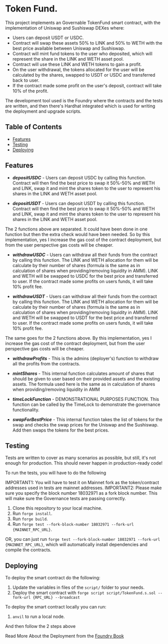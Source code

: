 # Token Fund.

This project implements an Governable TokenFund smart contract, with the implementation of Uniswap and Sushiswap DEXes where:

- Users can deposit USDT or USDC.
- Contract will swap these assets 50% to LINK and 50% to WETH with the best price available between Uniswap and Sushiswap.
- Contract will mint fund tokens to the user who deposited, which will represent the share in the LINK and WETH asset pool.
- Contract will use these LINK and WETH tokens to gain a profit.
- On the user withdrawal, the tokens allocated for the user will be calculated by the shares, swapped to USDT or USDC and transferred back to user.
- If the contract made some profit on the user's deposit, contract will take 10% of the profit.

The development tool used is the Foundry where the contracts and the tests are written, and then there's Hardhat integrated which is used for writing the deployment and upgrade scripts.

## Table of Contents

- [Features](#features)
- [Testing](#testing)
- [Deploying](#deploying)

## Features

- **_depositUSDC_** - Users can deposit USDC by calling this function. Contract will then find the best price to swap it 50%-50% and WETH and LINK, swap it and mint the shares token to the user to represent his shares in the LINK and WETH asset pool.

- **_depositUSDT_** - Users can deposit USDT by calling this function. Contract will then find the best price to swap it 50%-50% and WETH and LINK, swap it and mint the shares token to the user to represent his shares in the LINK and WETH asset pool.

The 2 functions above are separated. It could have been done in one function but then the extra check would have been needed. So by this implementation, yes I increase the gas cost of the contract deployment, but from the user perspective gas costs will be cheaper.

- **_withdrawUSDC_** - Users can withdraw all their funds from the contract by calling this function. The LINK and WETH allocation for them will be calculate by their number of shares (formula is the same as in calculation of shares when providing/removing liquidity in AMM). LINK and WETH will be swapped to USDC for the best price and transferred to user. If the contract made some profits on users funds, it will take 10% profit fee.

- **_withdrawUSDT_** - Users can withdraw all their funds from the contract by calling this function. The LINK and WETH allocation for them will be calculate by their number of shares (formula is the same as in calculation of shares when providing/removing liquidity in AMM). LINK and WETH will be swapped to USDT for the best price and transferred to user. If the contract made some profits on users funds, it will take 10% profit fee.

The same goes for the 2 functions above. By this implementation, yes I increase the gas cost of the contract deployment, but from the user perspective gas costs will be cheaper.

- **_withdrawProfits_** - This is the admins (deployer's) function to withdraw all the profits from the contracts.

- **_mintShares_** - This internal function calculates amount of shares that should be given to user based on their provided assets and the existing assets. The formula used here is the same as in calculation of shares when providing/removing liquidity in AMM

- **_timeLockFunction_** - DEMONSTRATIONAL PURPOSES FUNCTION. This function can be called by the TimeLock to demonstrate the governance functionality.

- **_swapForBestPrice_** - This internal function takes the list of tokens for the swap and checks the swap prices for the Uniswap and the Sushiswap. Add then swaps the tokens for the best prices.

## Testing

Tests are written to cover as many scenarios as possible, but still, it's not enough for production. This should never happen in production-ready code!

To run the tests, you will have to do the following

IMPORTANT1: You will have to test it on Mainnet fork as the token/contract addresses used in tests are mainnet addresses.
IMPORTANT2: Please make sure you specify the block number 18032971 as a fork block number. This will make sure the Governance tests are passing correctly.

1. Clone this repository to your local machine.
2. Run `forge install`.
3. Run `forge build`.
4. Run `forge test --fork-block-number 18032971 --fork-url {MAINNET_RPC_URL}`.

OR, you can just run `forge test --fork-block-number 18032971 --fork-url {MAINNET_RPC_URL}`, which will automatically install dependencies and compile the contracts.

## Deploying

To deploy the smart contract do the following:

1. Update the variables in files of the `script/` folder to your needs.
2. Deploy the smart contract with `forge script script/TokenFund.s.sol --fork-url {RPC_URL} --broadcast`

To deploy the smart contract locally you can run:

1. `anvil` to run a local node.

And then follow the 2 steps above

Read More About the Deployment from the [Foundry Book](https://book.getfoundry.sh/forge/deploying)
